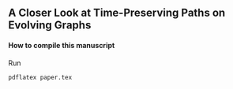 ## A Closer Look at Time-Preserving Paths on Evolving Graphs

#### How to compile this manuscript

Run

```
pdflatex paper.tex
```
